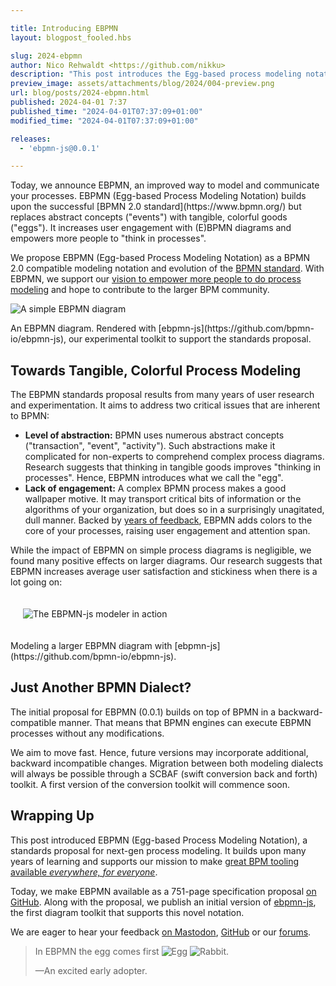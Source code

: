 ```yaml
---

title: Introducing EBPMN
layout: blogpost_fooled.hbs

slug: 2024-ebpmn
author: Nico Rehwaldt <https://github.com/nikku>
description: "This post introduces the Egg-based process modeling notation, or in short EBPMN. Expanding on the successful BPMN 2.0 standard EBPMN allows you to model and communicate your processes more tangibly."
preview_image: assets/attachments/blog/2024/004-preview.png
url: blog/posts/2024-ebpmn.html
published: 2024-04-01 7:37
published_time: "2024-04-01T07:37:09+01:00"
modified_time: "2024-04-01T07:37:09+01:00"

releases:
  - 'ebpmn-js@0.0.1'

---
```



<p class="introduction">
  Today, we announce EBPMN, an improved way to model and communicate your processes. EBPMN (Egg-based Process Modeling Notation) builds upon the successful [BPMN 2.0 standard](https://www.bpmn.org/) but replaces abstract concepts ("events") with tangible, colorful goods ("eggs"). It increases user engagement with (E)BPMN diagrams and empowers more people to "think in processes".
</p>

<!-- continue -->

We propose EBPMN (Egg-based Process Modeling Notation) as a BPMN 2.0 compatible modeling notation and evolution of the [BPMN standard](https://www.bpmn.org/). With EBPMN, we support our [vision to empower more people to do process modeling](./2014-announcing-bpmn-io.html) and hope to contribute to the larger BPM community.

<div class="figure condensed-size">
  <img src="{{ assets }}/attachments/blog/2024/004-preview.png" alt="A simple EBPMN diagram">
  <p class="caption">
    An EBPMN diagram. Rendered with [ebpmn-js](https://github.com/bpmn-io/ebpmn-js), our experimental toolkit to support the standards proposal.
  </p>
</div>


## Towards Tangible, Colorful Process Modeling

The EBPMN standards proposal results from many years of user research and experimentation. It aims to address two critical issues that are inherent to BPMN:

* **Level of abstraction:** BPMN uses numerous abstract concepts ("transaction", "event", "activity"). Such abstractions make it complicated for non-experts to comprehend complex process diagrams. Research suggests that thinking in tangible goods improves "thinking in processes". Hence, EBPMN introduces what we call the "egg".
* **Lack of engagement:** A complex BPMN process makes a good wallpaper motive. It may transport critical bits of information or the algorithms of your organization, but does so in a surprisingly unagitated, dull manner. Backed by [years of feedback](https://forum.bpmn.io/search?q=color), EBPMN adds colors to the core of your processes, raising user engagement and attention span.

While the impact of EBPMN on simple process diagrams is negligible, we found many positive effects on larger diagrams. Our research suggests that EBPMN increases average user satisfaction and stickiness when there is a lot going on:

<div class="figure full-size">
  <img src="{{ assets }}/attachments/blog/2024/004-modeling.png" alt="The EBPMN-js modeler in action" style="padding: 20px">
  <p class="caption">
    Modeling a larger EBPMN diagram with [ebpmn-js](https://github.com/bpmn-io/ebpmn-js).
  </p>
</div>


## Just Another BPMN Dialect?

The initial proposal for EBPMN (0.0.1) builds on top of BPMN in a backward-compatible manner. That means that BPMN engines can execute EBPMN processes without any modifications.

We aim to move fast. Hence, future versions may incorporate additional, backward incompatible changes. Migration between both modeling dialects will always be possible through a SCBAF (swift conversion back and forth) toolkit. A first version of the conversion toolkit will commence soon.


## Wrapping Up

This post introduced EBPMN (Egg-based Process Modeling Notation), a standards proposal for next-gen process modeling. It builds upon many years of learning and supports our mission to make [great BPM tooling available _everywhere, for everyone_](./2014-announcing-bpmn-io).

Today, we make EBPMN available as a 751-page specification proposal [on GitHub](https://github.com/bpmn-io/ebpmn-spec). Along with the proposal, we publish an initial version of [ebpmn-js](https://github.com/bpmn-io/ebpmn-js), the first diagram toolkit that supports this novel notation.

We are eager to hear your feedback [on Mastodon](https://fosstodon.org/@bpmn_io), [GitHub](https://github.com/bpmn-io/ebpmn-spec) or our [forums](https://forum.bpmn.io).

> In EBPMN the egg comes first <img class="emoji" src="https://cdn.jsdelivr.net/gh/twitter/twemoji@14.0.2/assets/svg/1f95a.svg" alt="Egg"> <img class="emoji" src="https://cdn.jsdelivr.net/gh/twitter/twemoji@14.0.2/assets/svg/1f430.svg" alt="Rabbit">.
>
> —An excited early adopter.